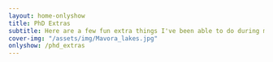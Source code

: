 ```yaml
---
layout: home-onlyshow
title: PhD Extras
subtitle: Here are a few fun extra things I've been able to do during my PhD
cover-img: "/assets/img/Mavora_lakes.jpg"
onlyshow: /phd_extras
---
```


